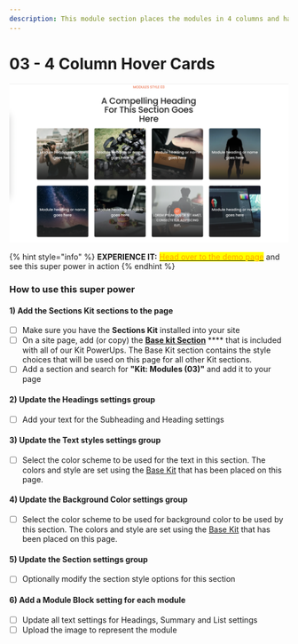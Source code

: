 ```yaml
---
description: This module section places the modules in 4 columns and has a hover effect
---
```


# 03 - 4 Column Hover Cards

![](<../../../.gitbook/assets/Screen Shot 2022-01-16 at 9.44.43 AM.png>)

{% hint style="info" %}
**EXPERIENCE IT:** [<mark style="color:orange;">Head over to the demo page</mark>](https://powerupkit.thinkific.com/pages/modules) and see this super power in action
{% endhint %}

### How to use this super power

#### 1) Add the Sections Kit sections to the page

* [ ] Make sure you have the **Sections Kit** installed into your site
* [ ] On a site page, add (or copy) the [**Base kit Section**](../../kit-common-sections/base-kit.md) **** that is included with all of our Kit PowerUps. The Base Kit section contains the style choices that will be used on this page for all other Kit sections.&#x20;
* [ ] Add a section and search for **"Kit: Modules (03)"** and add it to your page

#### 2) Update the Headings settings group

* [ ] Add your text for the Subheading and Heading settings

#### 3) Update the Text styles settings group

* [ ] Select the color scheme to be used for the text in this section. The colors and style are set using the [Base Kit](../../kit-common-sections/base-kit.md) that has been placed on this page.

#### 4) Update the Background Color settings group

* [ ] Select the color scheme to be used for background color to be used by this section. The colors and style are set using the [Base Kit](../../kit-common-sections/base-kit.md) that has been placed on this page.

#### 5) Update the Section settings group

* [ ] Optionally modify the section style options for this section

#### 6) Add a Module Block setting for each module

* [ ] Update all text settings for Headings, Summary and List settings
* [ ] Upload the image to represent the module
